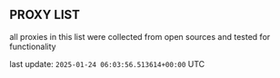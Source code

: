 ## PROXY LIST

all proxies in this list were collected from open sources and tested for functionality

last update: `2025-01-24 06:03:56.513614+00:00` UTC